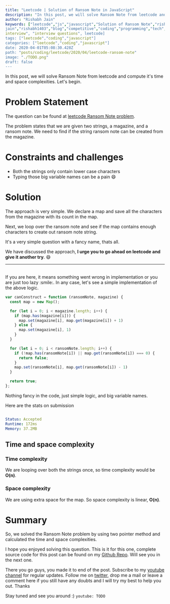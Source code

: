 ```yaml
---
title: "Leetcode | Solution of Ransom Note in JavaScript"
description: "In this post, we will solve Ransom Note from leetcode and compute it's time and space complexities. Let's begin."
author: "Rishabh Jain"
keywords: ["leetcode","js","javascript","Solution of Ransom Note","rishabh","jain","rishabh
jain","rishabh1403","blog","competitive","coding","programming","tech","technology",
interview", "interview questions", leetcode]
tags: ["leetcode","coding","javascript"]
categories: ["leetcode","coding","javascript"]
date: 2020-04-01T05:08:30.428Z
path: "posts/coding/leetcode/2020/04/leetcode-ransom-note"
image: "./TODO.png"
draft: false
---
```


In this post, we will solve Ransom Note from leetcode and compute it's time and space complexities. Let's begin.
<!--more-->

# Problem Statement
The question can be found at [leetcode Ransom Note problem](https://leetcode.com/problems/ransom-note/).

The problem states that we are given two strings, a magazine, and a ransom note. We need to find if the string ransom note can be created from the magazine. 

# Constraints and challenges

- Both the strings only contain lower case characters
- Typing those big variable names can be a pain :smile:

# Solution

The approach is very simple. We declare a map and save all the characters from the magazine with its count in the map.

Next, we loop over the ransom note and see if the map contains enough characters to create out ransom note string.

It's a very simple question with a fancy name, thats all.


We have discussed the approach, **I urge you to go ahead on leetcode and give it another try**. :smile:

<hr />
<br />
If you are here, it means something went wrong in implementation or you are just too lazy :smile:. In any case, let's see a simple implementation of the above logic.

```js
var canConstruct = function (ransomNote, magazine) {
  const map = new Map();

  for (let i = 0; i < magazine.length; i++) {
    if (map.has(magazine[i])) {
      map.set(magazine[i], map.get(magazine[i]) + 1)
    } else {
      map.set(magazine[i], 1)
    }
  }

  for (let i = 0; i < ransomNote.length; i++) {
    if (!map.has(ransomNote[i]) || map.get(ransomNote[i]) === 0) {
      return false;
    }
    map.set(ransomNote[i], map.get(ransomNote[i]) - 1)
  }

  return true;
};
```

Nothing fancy in the code, just simple logic, and big variable names.


Here are the stats on submission

```yaml

Status: Accepted
Runtime: 172ms
Memory: 37.2MB

```

## Time and space complexity

### Time complexity

We are looping over both the strings once, so time complexity
would be **O(n)**.

### Space complexity

We are using extra space for the map. So space
complexity is linear, **O(n)**.

# Summary

So, we solved the Ransom Note problem by using two pointer method and calculated the time and space complexities.

I hope you enjoyed solving this question. This is it for this one, complete source code for this post can be found on my [Github Repo](https://github.com/rishabh1403/leetcode-javascript-solutions). Will see you in the next one.

There you go guys, you made it to end of the post.  Subscribe to my [youtube channel](https://www.youtube.com/rishabh1403) for regular updates. Follow me on [twitter](https://www.twitter.com/rishabhjain1403), drop me a mail or leave a comment here if you still have any doubts and I will try my best to help you out. Thanks

Stay tuned and see you around :)
`youtube: TODO`